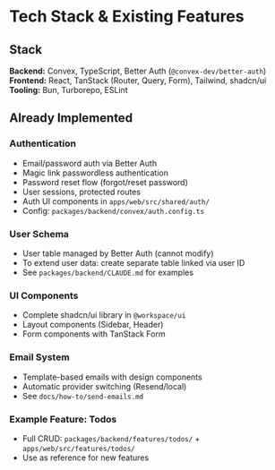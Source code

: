 # Tech Stack & Existing Features

## Stack

**Backend:** Convex, TypeScript, Better Auth (`@convex-dev/better-auth`)
**Frontend:** React, TanStack (Router, Query, Form), Tailwind, shadcn/ui
**Tooling:** Bun, Turborepo, ESLint

## Already Implemented

### Authentication
- Email/password auth via Better Auth
- Magic link passwordless authentication
- Password reset flow (forgot/reset password)
- User sessions, protected routes
- Auth UI components in `apps/web/src/shared/auth/`
- Config: `packages/backend/convex/auth.config.ts`

### User Schema
- User table managed by Better Auth (cannot modify)
- To extend user data: create separate table linked via user ID
- See `packages/backend/CLAUDE.md` for examples

### UI Components
- Complete shadcn/ui library in `@workspace/ui`
- Layout components (Sidebar, Header)
- Form components with TanStack Form

### Email System
- Template-based emails with design components
- Automatic provider switching (Resend/local)
- See `docs/how-to/send-emails.md`

### Example Feature: Todos
- Full CRUD: `packages/backend/features/todos/` + `apps/web/src/features/todos/`
- Use as reference for new features
